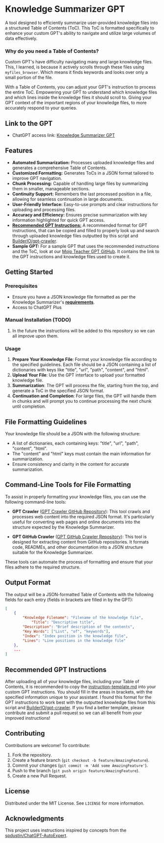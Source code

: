 # Knowledge Summarizer GPT

A tool designed to efficiently summarize user-provided knowledge files into a structured Table of Contents (ToC). This ToC is formatted specifically to enhance your custom GPT's ability to navigate and utilize large volumes of data effectively. 

### Why do you need a Table of Contents?
Custom GPT's have difficulty navigating many and large knowledge files. This, I learned, is because it actively scrolls through these files using `myfiles_browser`. Which means it finds keywords and looks over only a small portion of the file. 

With a Table of Contents, you can adjust your GPT's instruction to process the entire ToC. Empowering your GPT to understand which knowledge files and which lines inside the knowledge files it should scroll to. Giving your GPT context of the important regions of your knowledge files, to more accurately respond to your queries.

## Link to the GPT
- ChatGPT access link: [Knowledge Summarizer GPT](https://chat.openai.com/g/g-McHIHioC4-knowledge-summarizer) 

## Features
- **Automated Summarization:** Processes uploaded knowledge files and generates a comprehensive Table of Contents.
- **Customized Formatting:** Generates ToCs in a JSON format tailored to improve GPT navigation.
- **Chunk Processing:** Capable of handling large files by summarizing them in smaller, manageable sections.
- **Continuity Support:** Remembers the last processed position in a file, allowing for seamless continuation in large documents.
- **User-Friendly Interface:** Easy-to-use prompts and clear instructions for uploading and processing files.
- **Accuracy and Efficiency:** Ensures precise summarization with key information highlighted for quick GPT access.
- [**Recommended GPT Instructions:**](#recommended-gpt-instructions) A recommended format for GPT instructions, that can be copied and filled to properly look up and search through uploaded knowledge files outputted by this script and [BuilderIO/gpt-crawler](https://github.com/BuilderIO/gpt-crawler).
- **Sample GPT:** For a sample GPT that uses the recommended instructions and the ToC, look at our [Mojo Teacher GPT GitHub](https://github.com/phloai/mojo-teacher-gpt). It contains the link to the GPT instructions and knowledge files used to create it.

## Getting Started
### Prerequisites
- Ensure you have a JSON knowledge file formatted as per the Knowledge Summarizer's [**requirements**](##file-formatting-guidelines).
- Access to ChatGPT Plus

### Manual Installation (TODO)
1. In the future the instructions will be added to this repository so we can all improve upon them.

### Usage
1. **Prepare Your Knowledge File**: Format your knowledge file according to the specified guidelines. Each file should be a JSON containing a list of dictionaries with keys like "title", "url", "path", "content", and "html".
2. **Upload Your File**: Use the GPT interface to upload your formatted knowledge file.
3. **Summarization**: The GPT will process the file, starting from the top, and generate a ToC in the specified JSON format.
4. **Continuation and Completion**: For large files, the GPT will handle them in chunks and will prompt you to continue processing the next chunk until completion.

## File Formatting Guidelines
Your knowledge file should be a JSON with the following structure:
- A list of dictionaries, each containing keys: "title", "url", "path", "content", "html".
- The "content" and "html" keys must contain the main information for summarization.
- Ensure consistency and clarity in the content for accurate summarization.

## Command-Line Tools for File Formatting
To assist in properly formatting your knowledge files, you can use the following command-line tools:

- **GPT Crawler** ([GPT Crawler GitHub Repository](https://github.com/BuilderIO/gpt-crawler)): This tool crawls and processes web content into the required JSON format. It's particularly useful for converting web pages and online documents into the structure expected by the Knowledge Summarizer.

- **GPT GitHub Crawler** ([GPT GitHub Crawler Repository](https://github.com/phloai/gpt-github-crawler)): This tool is designed for extracting content from GitHub repositories. It formats code, READMEs, and other documentation into a JSON structure suitable for the Knowledge Summarizer.

These tools can automate the process of formatting and ensure that your files adhere to the required structure.

## Output Format
The output will be a JSON-formatted Table of Contents with the following fields for each entry (fields in brackets are filled in by the GPT):

``` json
[
	{
		"Knowledge Filename": "Filename of the knowledge file",
      		"Title": "Descriptive title",
		"Description": "Brief description of the contents",
		"Key Words": ["List", "of", "keywords"],
		"Index": "Index position in the knowledge file",
		"Lines": "Line positions in the knowledge file"
	},
	...
]
```

## Recommended GPT Instructions
After uploading all of your knowledge files, including your Table of Contents, it is recommended to copy the [instruction-template.md](https://github.com/phloai/knowledge-summarizer-gpt/blob/main/instructions-template.md) into your custom GPT instructions. You should fill in the areas in brackets, with the specified information unique to your assistant. I found this format for the GPT instructions to work best with the outputted knowledge files from this script and [BuilderIO/gpt-crawler](https://github.com/BuilderIO/gpt-crawler). If you find a better template, please contribute and submit a pull request so we can all benefit from your improved instructions!

## Contributing
Contributions are welcome! To contribute:

1. Fork the repository.
2. Create a feature branch (`git checkout -b feature/AmazingFeature`).
3. Commit your changes (`git commit -m 'Add some AmazingFeature'`).
4. Push to the branch (`git push origin feature/AmazingFeature`).
5. Create a new Pull Request.

## License
Distributed under the MIT License. See `LICENSE` for more information.

## Acknowledgments
This project uses instructions inspired by concepts from the [spdustin/ChatGPT-AutoExpert](https://github.com/spdustin/ChatGPT-AutoExpert).

